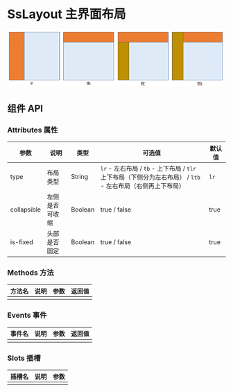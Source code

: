 # SsLayout 主界面布局

![](.layout_images/布局类型示意图.png)

## 组件 API

### Attributes 属性

| 参数 | 说明 | 类型 | 可选值 | 默认值 |
|  ----  | ----  | ----  | ----  | ----  |
| type | 布局类型 | String | `lr` - 左右布局 / `tb` - 上下布局 / `tlr` 上下布局（下侧分为左右布局） / `ltb` - 左右布局（右侧再上下布局）  | `lr` |
| collapsible | 左侧是否可收缩 |  Boolean | true / false | true |
| is-fixed | 头部是否固定 | Boolean | true / false | true | 

### Methods 方法

| 方法名 | 说明 | 参数 | 返回值 |
|  ----  | ----  | ----  | ----  |
|  |  |  |  |

### Events 事件

| 事件名 | 说明 | 参数 | 返回值 |
|  ----  | ----  | ----  | ----  |
|  |  |  |  |

### Slots 插槽

| 插槽名 | 说明 | 参数 |
|  ----  | ----  | ----  |
|  |  |  |

